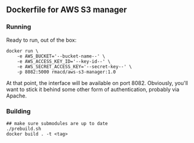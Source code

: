 ## Dockerfile for AWS S3 manager

### Running

Ready to run, out of the box:

```
docker run \
    -e AWS_BUCKET='--bucket-name--' \
    -e AWS_ACCESS_KEY_ID='--key-id--' \
    -e AWS_SECRET_ACCESS_KEY='--secret-key--' \
    -p 8082:5000 rmacd/aws-s3-manager:1.0
```

At that point, the interface will be available on port 8082. Obviously, you'll want to
stick it behind some other form of authentication, probably via Apache.

### Building

```
## make sure submodules are up to date
./prebuild.sh
docker build . -t <tag>
```
